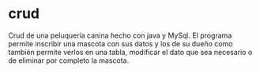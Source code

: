 # crud
Crud de una peluquería canina hecho con java y MySql.
El programa permite inscribir una mascota con sus datos y los de su dueño como también permite verlos en una tabla, modificar el dato que sea necesario o de eliminar por completo la mascota.


